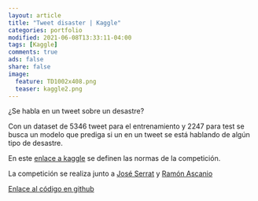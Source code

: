 ```yaml
---
layout: article
title: "Tweet disaster | Kaggle"
categories: portfolio
modified: 2021-06-08T13:33:11-04:00
tags: [Kaggle]
comments: true
ads: false
share: false
image:
  feature: TD1002x408.png
  teaser: kaggle2.png
---
```


¿Se habla en un tweet sobre un desastre?

Con un dataset de 5346 tweet para el entrenamiento y 2247 para test se busca
un modelo que prediga si un en un tweet se está hablando de algún tipo de desastre.  

En este [enlace a kaggle](https://www.kaggle.com/c/the-bridge-nlp/overview) se definen las normas de la competición.

La competición se realiza junto a [José Serrat](https://www.linkedin.com/in/joseserrat/) y [Ramón Ascanio](https://www.linkedin.com/in/ram%C3%B3n-ascanio-armada-78196a176/) 

[Enlace al código en github](https://github.com/FcoJavierMelo/my_projects/tree/main/Kaggle-Tweet%20Disaster)
